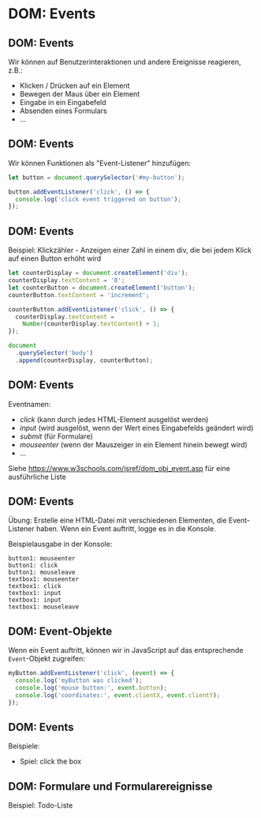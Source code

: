 # DOM: Events

## DOM: Events

Wir können auf Benutzerinteraktionen und andere Ereignisse reagieren, z.B.:

- Klicken / Drücken auf ein Element
- Bewegen der Maus über ein Element
- Eingabe in ein Eingabefeld
- Absenden eines Formulars
- ...

## DOM: Events

Wir können Funktionen als "Event-Listener" hinzufügen:

```js
let button = document.querySelector('#my-button');

button.addEventListener('click', () => {
  console.log('click event triggered on button');
});
```

## DOM: Events

Beispiel: Klickzähler - Anzeigen einer Zahl in einem div, die bei jedem Klick auf einen Button erhöht wird

```js
let counterDisplay = document.createElement('div');
counterDisplay.textContent = '0';
let counterButton = document.createElement('button');
counterButton.textContent = 'increment';

counterButton.addEventListener('click', () => {
  counterDisplay.textContent =
    Number(counterDisplay.textContent) + 1;
});

document
  .querySelector('body')
  .append(counterDisplay, counterButton);
```

## DOM: Events

Eventnamen:

- _click_ (kann durch jedes HTML-Element ausgelöst werden)
- _input_ (wird ausgelöst, wenn der Wert eines Eingabefelds geändert wird)
- _submit_ (für Formulare)
- _mouseenter_ (wenn der Mauszeiger in ein Element hinein bewegt wird)
- ...

Siehe <https://www.w3schools.com/jsref/dom_obj_event.asp> für eine ausführliche Liste

## DOM: Events

Übung: Erstelle eine HTML-Datei mit verschiedenen Elementen, die Event-Listener haben. Wenn ein Event auftritt, logge es in die Konsole.

Beispielausgabe in der Konsole:

```
button1: mouseenter
button1: click
button1: mouseleave
textbox1: mouseenter
textbox1: click
textbox1: input
textbox1: input
textbox1: mouseleave
```

## DOM: Event-Objekte

Wenn ein Event auftritt, können wir in JavaScript auf das entsprechende `Event`-Objekt zugreifen:

```js
myButton.addEventListener('click', (event) => {
  console.log('myButton was clicked');
  console.log('mouse button:', event.button);
  console.log('coordinates:', event.clientX, event.clientY);
});
```

## DOM: Events

Beispiele:

- Spiel: click the box

## DOM: Formulare und Formularereignisse

Beispiel: Todo-Liste
